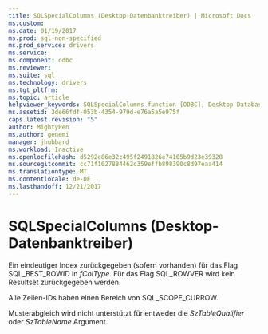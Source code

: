 ```yaml
---
title: SQLSpecialColumns (Desktop-Datenbanktreiber) | Microsoft Docs
ms.custom: 
ms.date: 01/19/2017
ms.prod: sql-non-specified
ms.prod_service: drivers
ms.service: 
ms.component: odbc
ms.reviewer: 
ms.suite: sql
ms.technology: drivers
ms.tgt_pltfrm: 
ms.topic: article
helpviewer_keywords: SQLSpecialColumns function [ODBC], Desktop Database Drivers
ms.assetid: 3de66fdf-053b-4354-979d-e76a5a5e975f
caps.latest.revision: "5"
author: MightyPen
ms.author: genemi
manager: jhubbard
ms.workload: Inactive
ms.openlocfilehash: d5292e86e32c495f2491826e74105b9d23e39328
ms.sourcegitcommit: cc71f1027884462c359effb898390c8d97eaa414
ms.translationtype: MT
ms.contentlocale: de-DE
ms.lasthandoff: 12/21/2017
---
```

# <a name="sqlspecialcolumns-desktop-database-drivers"></a>SQLSpecialColumns (Desktop-Datenbanktreiber)
Ein eindeutiger Index zurückgegeben (sofern vorhanden) für das Flag SQL_BEST_ROWID in *fColType*. Für das Flag SQL_ROWVER wird kein Resultset zurückgegeben werden.  
  
 Alle Zeilen-IDs haben einen Bereich von SQL_SCOPE_CURROW.  
  
 Musterabgleich wird nicht unterstützt für entweder die *SzTableQualifier* oder *SzTableName* Argument.
